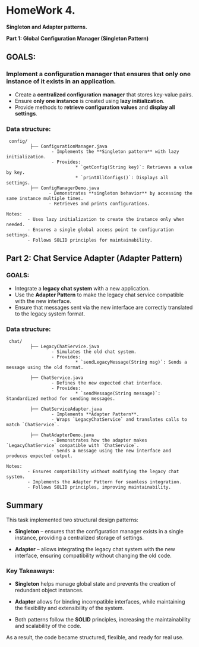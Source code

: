 #  HomeWork 4. 
**Singleton and Adapter patterns.** 

**Part 1: Global Configuration Manager (Singleton Pattern)**
## GOALS:

### Implement a configuration manager that ensures that only one instance of it exists in an application.
- Create a **centralized configuration manager** that stores key-value pairs.  
- Ensure **only one instance** is created using **lazy initialization**.  
- Provide methods to **retrieve configuration values** and **display all settings**.
### Data structure:
```plaintext
 config/
         ├── ConfigurationManager.java
                 - Implements the **Singleton pattern** with lazy initialization.  
                 - Provides:
                          * `getConfig(String key)`: Retrieves a value by key.  
                          * `printAllConfigs()`: Displays all settings.  
         ├── ConfigManagerDemo.java
                - Demonstrates **singleton behavior** by accessing the same instance multiple times.  
                - Retrieves and prints configurations.
```
```plaintext
Notes:
        - Uses lazy initialization to create the instance only when needed.
        - Ensures a single global access point to configuration settings.
        - Follows SOLID principles for maintainability.
```

## Part 2: Chat Service Adapter (Adapter Pattern)  

### GOALS:  
- Integrate a **legacy chat system** with a new application.  
- Use the **Adapter Pattern** to make the legacy chat service compatible with the new interface.  
- Ensure that messages sent via the new interface are correctly translated to the legacy system format.  

### Data structure:  
```plaintext
 chat/
         ├── LegacyChatService.java
                 - Simulates the old chat system.
                 - Provides:
                          * `sendLegacyMessage(String msg)`: Sends a message using the old format.  
                          
         ├── ChatService.java
                 - Defines the new expected chat interface.
                 - Provides:
                          * `sendMessage(String message)`: Standardized method for sending messages.  
                          
         ├── ChatServiceAdapter.java
                 - Implements **Adapter Pattern**.
                 - Wraps `LegacyChatService` and translates calls to match `ChatService`.  
                          
         ├── ChatAdapterDemo.java
                 - Demonstrates how the adapter makes `LegacyChatService` compatible with `ChatService`.
                 - Sends a message using the new interface and produces expected output.
```
```plaintext
Notes:
        - Ensures compatibility without modifying the legacy chat system.
        - Implements the Adapter Pattern for seamless integration.
        - Follows SOLID principles, improving maintainability.
```

## Summary

This task implemented two structural design patterns:

- **Singleton** – ensures that the configuration manager exists in a single instance, providing a centralized storage of settings.

- **Adapter** – allows integrating the legacy chat system with the new interface, ensuring compatibility without changing the old code.

### Key Takeaways:

- **Singleton** helps manage global state and prevents the creation of redundant object instances.

- **Adapter** allows for binding incompatible interfaces, while maintaining the flexibility and extensibility of the system.

- Both patterns follow the **SOLID** principles, increasing the maintainability and scalability of the code.

As a result, the code became structured, flexible, and ready for real use.
